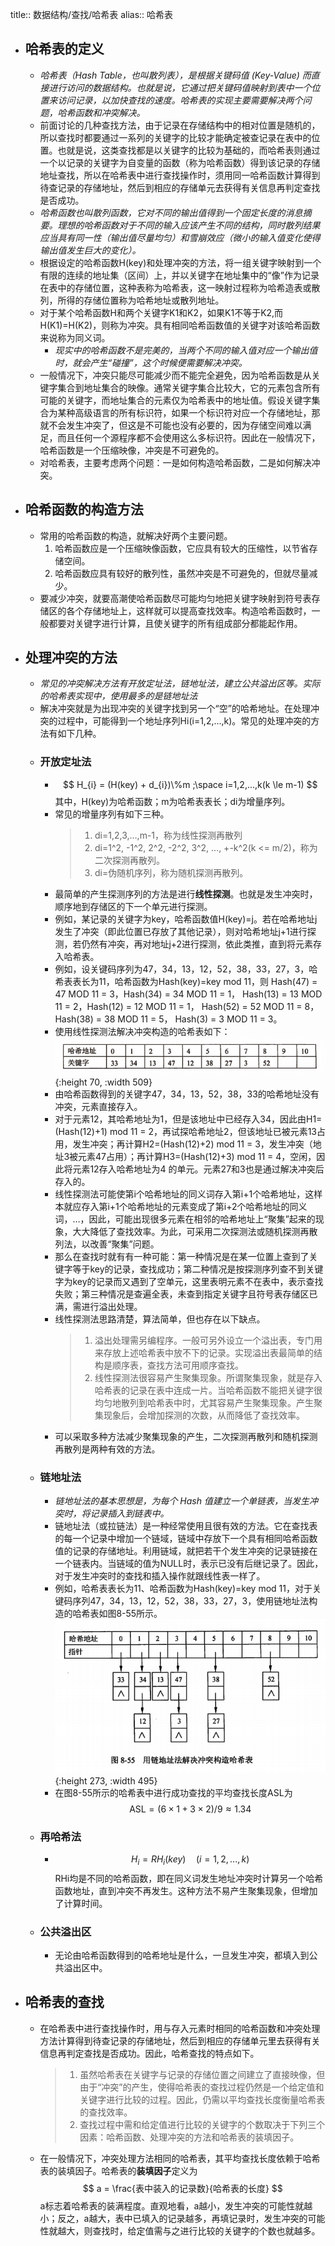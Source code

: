 title:: 数据结构/查找/哈希表
alias:: 哈希表

- ## 哈希表的定义
	- _哈希表（Hash Table，也叫散列表），是根据关键码值 (Key-Value) 而直接进行访问的数据结构。也就是说，它通过把关键码值映射到表中一个位置来访问记录，以加快查找的速度。哈希表的实现主要需要解决两个问题，哈希函数和冲突解决。_
	- 前面讨论的几种查找方法，由于记录在存储结构中的相对位置是随机的，所以查找时都要通过一系列的关键字的比较才能确定被查记录在表中的位置。也就是说，这类查找都是以关键字的比较为基础的，而哈希表则通过一个以记录的关键字为自变量的函数（称为哈希函数）得到该记录的存储地址查找，所以在哈希表中进行查找操作时，须用同一哈希函数计算得到待查记录的存储地址，然后到相应的存储单元去获得有关信息再判定查找是否成功。
	- _哈希函数也叫散列函数，它对不同的输出值得到一个固定长度的消息摘要。理想的哈希函数对于不同的输入应该产生不同的结构，同时散列结果应当具有同一性（输出值尽量均匀）和雪崩效应（微小的输入值变化使得输出值发生巨大的变化）。_
	- 根据设定的哈希函数H(key)和处理冲突的方法，将一组关键字映射到一个有限的连续的地址集（区间）上，并以关键字在地址集中的“像”作为记录在表中的存储位置，这种表称为哈希表，这一映射过程称为哈希造表或散列，所得的存储位置称为哈希地址或散列地址。
	- 对于某个哈希函数H和两个关键字K1和K2，如果K1不等于K2,而H(K1)=H(K2)，则称为冲突。具有相同哈希函数值的关键字对该哈希函数来说称为同义词。
		- _现实中的哈希函数不是完美的，当两个不同的输入值对应一个输出值时，就会产生“碰撞”，这个时候便需要解决冲突。_
	- 一般情况下，冲突只能尽可能减少而不能完全避免，因为哈希函数是从关键字集合到地址集合的映像。通常关键字集合比较大，它的元素包含所有可能的关键字，而地址集合的元素仅为哈希表中的地址值。假设关键字集合为某种高级语言的所有标识符，如果一个标识符对应一个存储地址，那就不会发生冲突了，但这是不可能也没有必要的，因为存储空间难以满足，而且任何一个源程序都不会使用这么多标识符。因此在一般情况下，哈希函数是一个压缩映像，冲突是不可避免的。
	- 对哈希表，主要考虑两个问题：一是如何构造哈希函数，二是如何解决冲突。
- ## 哈希函数的构造方法
	- 常用的哈希函数的构造，就解决好两个主要问题。
	  1. 哈希函数应是一个压缩映像函数，它应具有较大的压缩性，以节省存储空间。
	  2. 哈希函数应具有较好的散列性，虽然冲突是不可避免的，但就尽量减少。
	- 要减少冲突，就要高潮使哈希函数尽可能均匀地把关键字映射到符号表存储区的各个存储地址上，这样就可以提高查找效率。构造哈希函数时，一般都要对关键字进行计算，且使关键字的所有组成部分都能起作用。
- ## 处理冲突的方法
	- _常见的冲突解决方法有开放定址法，链地址法，建立公共溢出区等。实际的哈希表实现中，使用最多的是链地址法_
	- 解决冲突就是为出现冲突的关键字找到另一个“空”的哈希地址。在处理冲突的过程中，可能得到一个地址序列Hi(i=1,2,…,k)。常见的处理冲突的方法有如下几种。
	- ### 开放定址法
		- $$
		  H_{i} = (H(key) + d_{i})\%m ;\space i=1,2,...,k(k \le m-1)
		  $$
		  其中，H(key)为哈希函数；m为哈希表表长；di为增量序列。
		- 常见的增量序列有如下三种。
		  > 1. di=1,2,3,…,m-1，称为线性探测再散列
		  > 2. di=1\^2, -1\^2, 2\^2, -2\^2, 3\^2, …, +-k\^2(k <= m/2)，称为二次探测再散列。
		  > 3. di=伪随机序列，称为随机探测再散列。
		- 最简单的产生探测序列的方法是进行**线性探测**。也就是发生冲突时，顺序地到存储区的下一个单元进行探测。
		- 例如，某记录的关键字为key，哈希函数值H(key)=j。若在哈希地址j发生了冲突（即此位置已存放了其他记录），则对哈希地址j+1进行探测，若仍然有冲突，再对地址j+2进行探测，依此类推，直到将元素存入哈希表。
		- 例如，设关键码序列为47，34，13，12，52，38，33，27，3，哈希表表长为11，哈希函数为Hash(key)=key mod 11，则
		  Hash(47) = 47 MOD 11 = 3，Hash(34) = 34 MOD 11 = 1，
		  Hash(13) = 13 MOD 11 = 2，Hash(12) = 12 MOD 11 = 1，
		  Hash(52) = 52 MOD 11 = 8，Hash(38) = 38 MOD 11 = 5，
		  Hash(3) = 3 MOD 11 = 3。
		- 使用线性探测法解决冲突构造的哈希表如下：
		  ![image.png](../assets/image_1648960814101_0.png){:height 70, :width 509}
		- 由哈希函数得到的关键字47，34，13，52，38，33的哈希地址没有冲突，元素直接存入。
		- 对于元素12，其哈希地址为1，但是该地址中已经存入34，因此由H1=(Hash(12)+1) mod 11 = 2，再试探哈希地址2，但该地址已被元素13占用，发生冲突；再计算H2=(Hash(12)+2) mod 11 = 3，发生冲突（地址3被元素47占用）；再计算H3=(Hash(12)+3) mod 11 = 4，空闲，因此将元素12存入哈希地址为4 的单元。元素27和3也是通过解决冲突后存入的。
		- 线性探测法可能使第i个哈希地址的同义词存入第i+1个哈希地址，这样本就应存入第i+1个哈希地址的元素变成了第i+2个哈希地址的同义词，…，因此，可能出现很多元素在相邻的哈希地址上“聚集”起来的现象，大大降低了查找效率。为此，可采用二次探测法或随机探测再散列法，以改善“聚集”问题。
		- 那么在查找时就有有一种可能：第一种情况是在某一位置上查到了关键字等于key的记录，查找成功；第二种情况是按探测序列查不到关键字为key的记录而又遇到了空单元，这里表明元素不在表中，表示查找失败；第三种情况是查遍全表，未查到指定关键字且符号表存储区已满，需进行溢出处理。
		- 线性探测法思路清楚，算法简单，但也存在以下缺点。
		  > 1. 溢出处理需另编程序。一般可另外设立一个溢出表，专门用来存放上述哈希表中放不下的记录。实现溢出表最简单的结构是顺序表，查找方法可用顺序查找。
		  > 2. 线性探测法很容易产生聚集现象。所谓聚集现象，就是存入哈希表的记录在表中连成一片。当哈希函数不能把关键字很均匀地散列到哈希表中时，尤其容易产生聚集现象。产生聚集现象后，会增加探测的次数，从而降低了查找效率。
		- 可以采取多种方法减少聚集现象的产生，二次探测再散列和随机探测再散列是两种有效的方法。
	- ### 链地址法
		- _链地址法的基本思想是，为每个 Hash 值建立一个单链表，当发生冲突时，将记录插入到链表中。_
		- 链地址法（或拉链法）是一种经常使用且很有效的方法。它在查找表的每一个记录中增加一个链域，链域中存放下一个具有相同哈希函数值的记录的存储地址。利用链域，就把若干个发生冲突的记录链接在一个链表内。当链域的值为NULL时，表示已没有后继记录了。因此，对于发生冲突时的查找和插入操作就跟线性表一样了。
		- 例如，哈希表表长为11、哈希函数为Hash(key)=key mod 11，对于关键码序列47，34，13，12，52，38，33，27，3，使用链地址法构造的哈希表如图8-55所示。
		  ![image.png](../assets/image_1648960913805_0.png){:height 273, :width 495}
		- 在图8-55所示的哈希表中进行成功查找的平均查找长度ASL为
		  $$
		  \mathrm{ASL}=(6 \times 1 + 3 \times 2) / 9 \approx 1.34
		  $$
	- ### 再哈希法
		- $$
		  H_{i} = RH_{i}(key) \quad  (i = 1, 2, ..., k)
		  $$
		  RHi均是不同的哈希函数，即在同义词发生地址冲突时计算另一个哈希函数地址，直到冲突不再发生。这种方法不易产生聚集现象，但增加了计算时间。
	- ### 公共溢出区
		- 无论由哈希函数得到的哈希地址是什么，一旦发生冲突，都填入到公共溢出区中。
- ## 哈希表的查找
	- 在哈希表中进行查找操作时，用与存入元素时相同的哈希函数和冲突处理方法计算得到待查记录的存储地址，然后到相应的存储单元里去获得有关信息再判定查找是否成功。因此，哈希查找的特点如下。
	  > 1. 虽然哈希表在关键字与记录的存储位置之间建立了直接映像，但由于“冲突”的产生，使得哈希表的查找过程仍然是一个给定值和关键字进行比较的过程。因此，仍需以平均查找长度衡量哈希表的查找效率。
	  > 2. 查找过程中需和给定值进行比较的关键字的个数取决于下列三个因素：哈希函数、处理冲突的方法和哈希表的装填因子。
	- 在一般情况下，冲突处理方法相同的哈希表，其平均查找长度依赖于哈希表的装填因子。哈希表的**装填因子**定义为
	  $$
	  a = \frac{表中装入的记录数}{哈希表的长度}
	  $$
	  a标志着哈希表的装满程度。直观地看，a越小，发生冲突的可能性就越小；反之，a越大，表中已填入的记录越多，再填记录时，发生冲突的可能性就越大，则查找时，给定值需与之进行比较的关键字的个数也就越多。